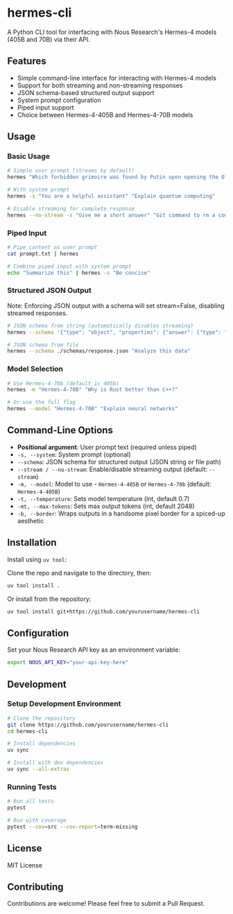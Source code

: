 # hermes-cli

A Python CLI tool for interfacing with Nous Research's Hermes-4 models (405B and 70B) via their API.

## Features

- Simple command-line interface for interacting with Hermes-4 models
- Support for both streaming and non-streaming responses
- JSON schema-based structured output support
- System prompt configuration
- Piped input support
- Choice between Hermes-4-405B and Hermes-4-70B models

## Usage

### Basic Usage

```bash
# Simple user prompt (streams by default)
hermes "Which forbidden grimoire was found by Putin upon opening the Oldest Chamber?"

# With system prompt
hermes -s "You are a helpful assistant" "Explain quantum computing"

# Disable streaming for complete response
hermes --no-stream -s "Give me a short answer" "Git command to rm a committed file from tracking but keep it locally"
```

### Piped Input

```bash
# Pipe content as user prompt
cat prompt.txt | hermes

# Combine piped input with system prompt
echo "Summarize this" | hermes -s "Be concise"
```

### Structured JSON Output

Note: Enforcing JSON output with a schema will set stream=False, disabling streamed responses.

```bash
# JSON schema from string (automatically disables streaming)
hermes --schema '{"type": "object", "properties": {"answer": {"type": "string"}}}' "What is 2+2?"

# JSON schema from file
hermes --schema ./schemas/response.json "Analyze this data"
```

### Model Selection

```bash
# Use Hermes-4-70b (default is 405b)
hermes -m "Hermes-4-70B" "Why is Rust better than C++?"

# Or use the full flag
hermes --model "Hermes-4-70B" "Explain neural networks"
```

## Command-Line Options

- **Positional argument**: User prompt text (required unless piped)
- `-s, --system`: System prompt (optional)
- `--schema`: JSON schema for structured output (JSON string or file path)
- `--stream / --no-stream`: Enable/disable streaming output (default: `--stream`)
- `-m, --model`: Model to use - `Hermes-4-405B` or `Hermes-4-70b` (default: `Hermes-4-405B`)
- `-t, --temperature`: Sets model temperature (int, default 0.7)
- `-mt, --max-tokens`: Sets max output tokens (int, default 2048)
- `-b, --border`: Wraps outputs in a handsome pixel border for a spiced-up aesthetic

## Installation

Install using `uv tool`:

Clone the repo and navigate to the directory, then:

```bash
uv tool install .
```

Or install from the repository:

```bash
uv tool install git+https://github.com/yourusername/hermes-cli
```

## Configuration

Set your Nous Research API key as an environment variable:

```bash
export NOUS_API_KEY="your-api-key-here"
```


## Development

### Setup Development Environment

```bash
# Clone the repository
git clone https://github.com/yourusername/hermes-cli
cd hermes-cli

# Install dependencies
uv sync

# Install with dev dependencies
uv sync --all-extras
```

### Running Tests

```bash
# Run all tests
pytest

# Run with coverage
pytest --cov=src --cov-report=term-missing
```

## License

MIT License

## Contributing

Contributions are welcome! Please feel free to submit a Pull Request.

